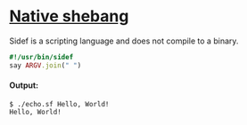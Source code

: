 [1]: https://rosettacode.org/wiki/Native_shebang

# [Native shebang][1]

Sidef is a scripting language and does not compile to a binary.

```ruby
#!/usr/bin/sidef
say ARGV.join(" ")
```

#### Output:
```
$ ./echo.sf Hello, World!
Hello, World!
```